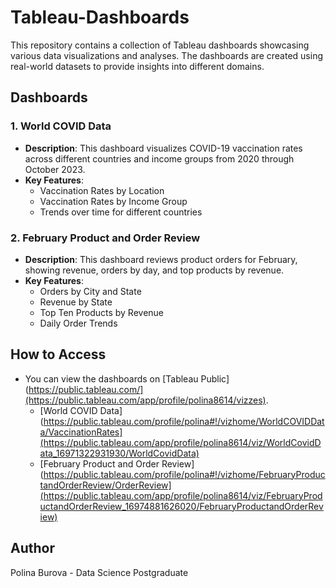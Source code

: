 # Tableau-Dashboards

This repository contains a collection of Tableau dashboards showcasing various data visualizations and analyses. The dashboards are created using real-world datasets to provide insights into different domains.

## Dashboards

### 1. World COVID Data
- **Description**: This dashboard visualizes COVID-19 vaccination rates across different countries and income groups from 2020 through October 2023.
- **Key Features**:
  - Vaccination Rates by Location
  - Vaccination Rates by Income Group
  - Trends over time for different countries

### 2. February Product and Order Review
- **Description**: This dashboard reviews product orders for February, showing revenue, orders by day, and top products by revenue.
- **Key Features**:
  - Orders by City and State
  - Revenue by State
  - Top Ten Products by Revenue
  - Daily Order Trends

## How to Access
- You can view the dashboards on [Tableau Public](https://public.tableau.com/](https://public.tableau.com/app/profile/polina8614/vizzes).
  - [World COVID Data](https://public.tableau.com/profile/polina#!/vizhome/WorldCOVIDData/VaccinationRates](https://public.tableau.com/app/profile/polina8614/viz/WorldCovidData_16971322931930/WorldCovidData)
  - [February Product and Order Review](https://public.tableau.com/profile/polina#!/vizhome/FebruaryProductandOrderReview/OrderReview](https://public.tableau.com/app/profile/polina8614/viz/FebruaryProductandOrderReview_16974881626020/FebruaryProductandOrderReview)

## Author
Polina Burova - Data Science Postgraduate

